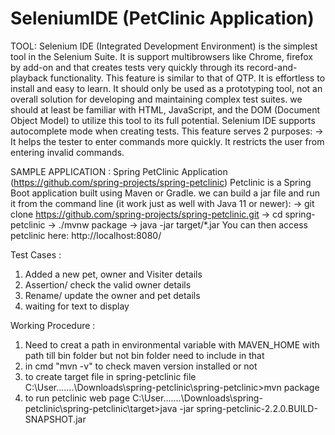 # SeleniumIDE (PetClinic Application)

TOOL:
Selenium IDE (Integrated Development Environment) is the simplest tool in the Selenium Suite. It is support multibrowsers like Chrome, firefox by add-on and that creates tests very quickly through its record-and-playback functionality. This feature is similar to that of QTP. It is effortless to install and easy to learn.
It should only be used as a prototyping tool, not an overall solution for developing and maintaining complex test suites.
we should at least be familiar with HTML, JavaScript, and the DOM (Document Object Model) to utilize this tool to its full potential. Selenium IDE supports autocomplete mode when creating tests. This feature serves 2 purposes:
-> It helps the tester to enter commands more quickly. It restricts the user from entering invalid commands.

SAMPLE APPLICATION : 
Spring PetClinic Application (https://github.com/spring-projects/spring-petclinic)
Petclinic is a Spring Boot application built using Maven or Gradle. we can build a jar file and run it from the command line (it work just as well with Java 11 or newer):
-> git clone https://github.com/spring-projects/spring-petclinic.git
-> cd spring-petclinic
-> ./mvnw package
-> java -jar target/*.jar
You can then access petclinic here: http://localhost:8080/

Test Cases :
1) Added a new pet, owner and Visiter details
2) Assertion/ check the valid owner details
3) Rename/ update the owner and pet details
4) waiting for text to display 

Working Procedure : 
1) Need to creat a path in environmental variable 
with MAVEN_HOME with path till bin folder but not bin folder need to include in that 
2) in cmd "mvn -v" to check maven version installed or not 
3) to create target file in spring-petclinic file 
C:\User\.......\Downloads\spring-petclinic\spring-petclinic>mvn package
4) to run petclinic web page 
C:\User\.......\Downloads\spring-petclinic\spring-petclinic\target>java -jar spring-petclinic-2.2.0.BUILD-SNAPSHOT.jar
